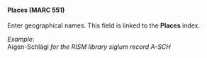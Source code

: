 #### **Places (MARC 551)**

Enter geographical names. This field is linked to the **Places** index.

_Example_:  
Aigen-Schlägl _for the RISM library siglum record A-SCH_